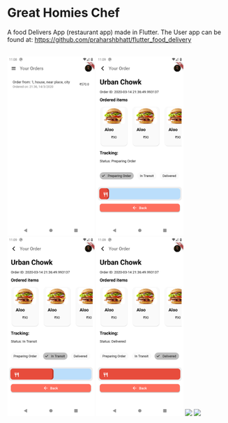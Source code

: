 # Great Homies Chef
A food Delivers App (restaurant app) made in Flutter.
The User app can be found at: https://github.com/praharshbhatt/flutter_food_delivery



<br>
<img src="Screenshot_1.png" width=200>
<img src= "Screenshot_2.png" width=200>
<img src= "Screenshot_3.png" width=200>
<img src= "Screenshot_4.png" width=200>
<img src= "Screenshot_5.png" width=200>
<img src= "Screenshot_6.png" width=200>